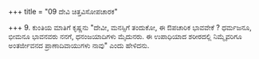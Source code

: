 +++
title = "09 ದೇವಿ ಚಿತ್ತವಿಸೋಪಚಾರಕ"

+++
9. ಕುಂತಿಯ ಮಾತಿಗೆ ಕೃಷ್ಣನು "ದೇವೀ, ಮನಸ್ಸಿಗೆ ತಂದುಕೋ, ಈ ಔಪಚಾರಿಕ ಭಾವವೇಕೆ ? ಧರ್ಮಜನೂ, ಭೀಮನೂ ಭಾವನವರು ನನಗೆ, ಧನಂಜಯಾದಿಗಳು ಮೈದುನರು. ಈ ಉಪಾಧಿಯಾದ ಶರೀರದಲ್ಲಿ ನಿಮ್ಮೈವರಿಗೂ ಅಂತರ್ಜೀವನದ ಪ್ರಾಣಾದಿವಾಯುಗಳು ನಾವು" ಎಂದು ಹೇಳಿದನು.